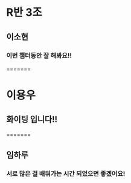 # R반 3조

## 이소현

### 이번 챕터동안 잘 해봐요!!

=======

# 이용우

## 화이팅 입니다!!

=======

## 임하루

### 서로 많은 걸 배워가는 시간 되었으면 좋겠어요!
